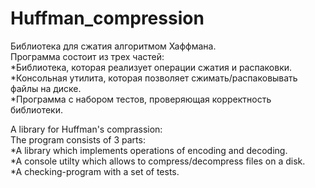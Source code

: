 # Huffman_compression
Библиотека для сжатия алгоритмом Хаффмана. \
Программа состоит из трех частей: \
    *Библиотека, которая реализует операции сжатия и распаковки. \
    *Консольная утилита, которая позволяет сжимать/распаковывать файлы на диске. \
    *Программа с набором тестов, проверяющая корректность библиотеки.

A library for Huffman's comprassion: \
The program consists of 3 parts: \
    *A library which implements operations of encoding and decoding. \
    *A console utilty which allows to compress/decompress files on a disk. \
    *A checking-program with a set of tests. 
    
